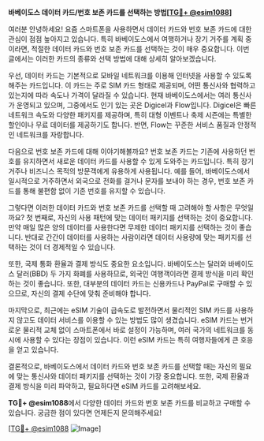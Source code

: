 **바베이도스 데이터 카드/번호 보존 카드를 선택하는 방법[[TG💪+ @esim1088](https://t.me/s/esim1088)]**

여러분 안녕하세요! 요즘 스마트폰을 사용하면서 데이터 카드와 번호 보존 카드에 대한 관심이 점점 높아지고 있습니다. 특히 바베이도스에서 여행하거나 장기 거주를 계획 중이라면, 적절한 데이터 카드와 번호 보존 카드를 선택하는 것이 매우 중요합니다. 이번 글에서는 이러한 카드의 종류와 선택 방법에 대해 상세히 알아보겠습니다.

우선, 데이터 카드는 기본적으로 모바일 네트워크를 이용해 인터넷을 사용할 수 있도록 해주는 카드입니다. 이 카드는 주로 SIM 카드 형태로 제공되며, 어떤 통신사와 협력하고 있는지에 따라 속도나 가격이 달라질 수 있습니다. 현재 바베이도스에서는 여러 통신사가 운영되고 있으며, 그중에서도 인기 있는 곳은 Digicel과 Flow입니다. Digicel은 빠른 네트워크 속도와 다양한 패키지를 제공하며, 특히 대형 이벤트나 축제 시즌에는 특별한 할인이나 무료 데이터를 제공하기도 합니다. 반면, Flow는 꾸준한 서비스 품질과 안정적인 네트워크를 자랑합니다.

다음으로 번호 보존 카드에 대해 이야기해볼까요? 번호 보존 카드는 기존에 사용하던 번호를 유지하면서 새로운 데이터 카드를 사용할 수 있게 도와주는 카드입니다. 특히 장기 거주나 비즈니스 목적의 방문객에게 유용하게 사용됩니다. 예를 들어, 바베이도스에서 일시적으로 거주하면서 외국으로 전화를 걸거나 문자를 보내야 하는 경우, 번호 보존 카드를 통해 불편함 없이 기존 번호를 유지할 수 있습니다.

그렇다면 이러한 데이터 카드와 번호 보존 카드를 선택할 때 고려해야 할 사항은 무엇일까요? 첫 번째로, 자신의 사용 패턴에 맞는 데이터 패키지를 선택하는 것이 중요합니다. 만약 매일 많은 양의 데이터를 사용한다면 무제한 데이터 패키지를 선택하는 것이 좋습니다. 반대로 간간이 데이터를 사용하는 사람이라면 데이터 사용량에 맞는 패키지를 선택하는 것이 더 경제적일 수 있습니다.

또한, 국제 통화 환율과 결제 방식도 중요한 요소입니다. 바베이도스는 달러와 바베이도스 달러(BBD) 두 가지 화폐를 사용하므로, 외국인 여행객이라면 결제 방식을 미리 확인하는 것이 좋습니다. 또한, 대부분의 데이터 카드는 신용카드나 PayPal로 구매할 수 있으므로, 자신의 결제 수단에 맞춰 준비해야 합니다.

마지막으로, 최근에는 eSIM 기술이 급속도로 발전하면서 물리적인 SIM 카드를 사용하지 않고도 데이터 서비스를 이용할 수 있는 방법도 많이 생겼습니다. eSIM 카드는 번거로운 물리적 교체 없이 스마트폰에서 바로 설정이 가능하며, 여러 국가의 네트워크를 동시에 사용할 수 있다는 장점이 있습니다. 이런 eSIM 카드는 특히 여행자들에게 큰 호응을 얻고 있습니다.

결론적으로, 바베이도스에서 데이터 카드와 번호 보존 카드를 선택할 때는 자신의 필요에 맞는 통신사와 데이터 패키지를 선택하는 것이 가장 중요합니다. 또한, 국제 환율과 결제 방식을 미리 파악하고, 필요하다면 eSIM 카드를 고려해보세요.

**TG💪+ @esim1088**에서 다양한 데이터 카드와 번호 보존 카드를 비교하고 구매할 수 있습니다. 궁금한 점이 있다면 언제든지 문의해주세요!

[[TG💪+ @esim1088](https://t.me/s/esim1088) ![Image](https://i.postimg.cc/Y0z9fWf4/image.png)]
